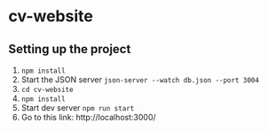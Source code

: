 # cv-website

## Setting up the project
1. `npm install`
2.  Start the JSON server `json-server --watch db.json --port 3004`
2. `cd cv-website`
3. `npm install`
4. Start dev server `npm run start`
5. Go to this link: http://localhost:3000/
